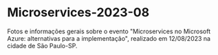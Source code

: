 # Microservices-2023-08
Fotos e informações gerais sobre o evento "Microservices no Microsoft Azure: alternativas para a implementação", realizado em 12/08/2023 na cidade de São Paulo-SP.
